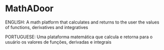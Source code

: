# MathADoor

ENGLISH: A math platform that calculates and returns to the user the values of functions, derivatives and integratives


PORTUGUESE: Uma plataforma matemática que calcula e retorna para o usuário os valores de funções, derivadas e integrais
